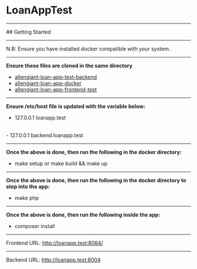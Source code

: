 # LoanAppTest

<hr/>
## Getting Started
<hr/>

N.B: Ensure you have installed docker compatible with your system.

<hr/>

<strong>Ensure these files are cloned in the same directory</strong>

- [allengiant-loan-app-test-backend](https://github.com/Opest123/allengiant-loan-app-test-backend)
- [allengiant-loan-app-docker](https://github.com/Opest123/allengiant-loan-app-docker)
- [allengiant-loan-app-frontend-test](https://github.com/Opest123/allengiant-loan-app-frontend-test)

<hr/>

<strong>Ensure /etc/host file is updated with the variable below:</strong>
<br/>
- 127.0.0.1 loanapp.test
<br />
- 127.0.0.1 backend.loanapp.test

<hr/>

<strong>Once the above is done, then run the following in the docker directory:</strong>
<br/>
- make setup or make build && make up

<hr/>

<strong>Once the above is done, then run the following in the docker directory to step into the app:</strong>
<br/>
- make php

<hr/>

<strong>Once the above is done, then run the following inside the app:</strong>
<br/>
- composer install

<hr/>

Frontend URL: http://loanapp.test:8084/

<hr/>

Backend URL: http://loanapp.test:8004


